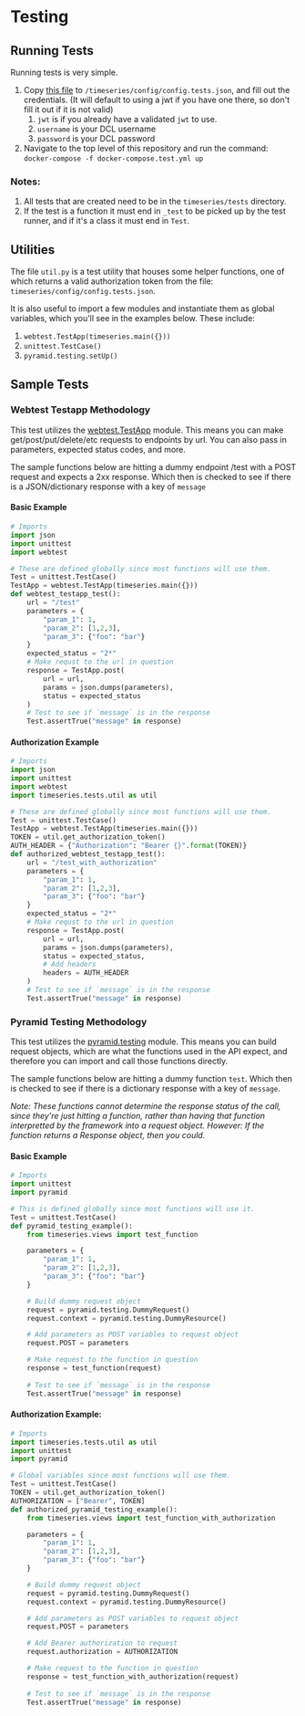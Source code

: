 # Testing

## Running Tests
Running tests is very simple.
1. Copy [this file](../config/config.tests.default.json) to `/timeseries/config/config.tests.json`, and fill out the credentials. (It will default to using a jwt if you have one there, so don't fill it out if it is not valid)
    1.  `jwt` is if you already have a validated `jwt` to use.
    2.  `username` is your DCL username
    3.  `password` is your DCL password
2. Navigate to the top level of this repository and run the command: `docker-compose -f docker-compose.test.yml up`

### Notes:
1. All tests that are created need to be in the `timeseries/tests` directory. 
2. If the test is a function it must end in `_test` to be picked up by the test runner, and if it's a class it must end in `Test`.

## Utilities
The file `util.py` is a test utility that houses some helper functions, one of which returns a valid authorization token from the file: `timeseries/config/config.tests.json`.

It is also useful to import a few modules and instantiate them as global variables, which you'll see in the examples below.
These include:
1. `webtest.TestApp(timeseries.main({}))`
2. `unittest.TestCase()` 
3. `pyramid.testing.setUp()`


## Sample Tests

### Webtest Testapp Methodology
This test utilizes the [webtest.TestApp](https://docs.pylonsproject.org/projects/webtest/en/latest/api.html) module. This means you can make get/post/put/delete/etc requests to endpoints by url. You can also pass in parameters, expected status codes, and more. 

The sample functions below are hitting a dummy endpoint /test with a POST request and expects a 2xx response. Which then is checked to see if there is a JSON/dictionary response with a key of `message`

#### Basic Example
```python
# Imports
import json
import unittest
import webtest

# These are defined globally since most functions will use them.
Test = unittest.TestCase()
TestApp = webtest.TestApp(timeseries.main({}))
def webtest_testapp_test():
    url = "/test"
    parameters = {
        "param_1": 1,
        "param_2": [1,2,3],
        "param_3": {"foo": "bar"}
    }
    expected_status = "2*"
    # Make requst to the url in question
    response = TestApp.post(
        url = url,
        params = json.dumps(parameters),
        status = expected_status
    )
    # Test to see if `message` is in the response
    Test.assertTrue("message" in response)
```
#### Authorization Example
```python
# Imports
import json
import unittest
import webtest
import timeseries.tests.util as util

# These are defined globally since most functions will use them.
Test = unittest.TestCase()
TestApp = webtest.TestApp(timeseries.main({}))
TOKEN = util.get_authorization_token()
AUTH_HEADER = {"Authorization": "Bearer {}".format(TOKEN)}
def authorized_webtest_testapp_test():
    url = "/test_with_authorization"
    parameters = {
        "param_1": 1,
        "param_2": [1,2,3],
        "param_3": {"foo": "bar"}
    }
    expected_status = "2*"
    # Make requst to the url in question
    response = TestApp.post(
        url = url,
        params = json.dumps(parameters),
        status = expected_status,
        # Add headers
        headers = AUTH_HEADER
    )
    # Test to see if `message` is in the response
    Test.assertTrue("message" in response)
```


### Pyramid Testing Methodology
This test utilizes the [pyramid.testing](https://docs.pylonsproject.org/projects/pyramid/en/latest/api/testing.html) module. This means you can build request objects, which are what the functions used in the API expect, and therefore you can import and call those functions directly. 


The sample functions below are hitting a dummy function `test`. Which then is checked to see if there is a dictionary response with a key of `message`.

*Note: These functions cannot determine the response status of the call, since they're just hitting a function, rather than having that function interpretted by the framework into a request object. However: If the function returns a Response object, then you could.*
#### Basic Example
```python
# Imports
import unittest
import pyramid

# This is defined globally since most functions will use it.
Test = unittest.TestCase()
def pyramid_testing_example():
    from timeseries.views import test_function

    parameters = {
        "param_1": 1,
        "param_2": [1,2,3],
        "param_3": {"foo": "bar"}
    }

    # Build dummy request object
    request = pyramid.testing.DummyRequest()
    request.context = pyramid.testing.DummyResource()

    # Add parameters as POST variables to request object
    request.POST = parameters

    # Make request to the function in question
    response = test_function(request)
    
    # Test to see if `message` is in the response
    Test.assertTrue("message" in response)
```

#### Authorization Example:
```python
# Imports
import timeseries.tests.util as util
import unittest
import pyramid

# Global variables since most functions will use them.
Test = unittest.TestCase()
TOKEN = util.get_authorization_token()
AUTHORIZATION = ["Bearer", TOKEN]
def authorized_pyramid_testing_example():
    from timeseries.views import test_function_with_authorization

    parameters = {
        "param_1": 1,
        "param_2": [1,2,3],
        "param_3": {"foo": "bar"}
    }

    # Build dummy request object
    request = pyramid.testing.DummyRequest()
    request.context = pyramid.testing.DummyResource()

    # Add parameters as POST variables to request object
    request.POST = parameters

    # Add Bearer authorization to request
    request.authorization = AUTHORIZATION

    # Make request to the function in question
    response = test_function_with_authorization(request)
    
    # Test to see if `message` is in the response
    Test.assertTrue("message" in response)
```

